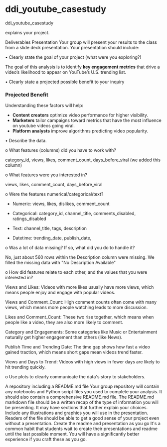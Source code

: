 # ddi_youtube_casestudy
ddi_youtube_casestudy

explains your project.  

Deliverables
Presentation
Your group will present your results to the class from a slide deck presentation. Your presentation should include:

•	Clearly state the goal of your project (what were you exploring?)

  The goal of this analysis is to identify **key engagement metrics** that drive a video’s likelihood to appear on YouTube’s U.S. trending list.

•	Clearly state a projected possible benefit to your inquiry

  ### Projected Benefit
Understanding these factors will help:
- **Content creators** optimize video performance for higher visibility.  
- **Marketers** tailor campaigns toward metrics that have the most influence on youtube videos going viral.  
- **Platform analysts** improve algorithms predicting video popularity.

•	Describe the data.

o	What features (columns) did you have to work with?

  category_id, views, likes, comment_count, days_before_viral (we added this column)

o	What features were you interested in?

  views, likes, comment_count, days_before_viral

o	Were the features numerical/categorical/text?

  - Numeric: views, likes, dislikes, comment_count

  - Categorical: category_id, channel_title, comments_disabled, ratings_disabled

  - Text: channel_title, tags, description

  - Datetime:  trending_date, publish_date,

o	Was a lot of data missing? If so, what did you do to handle it?

  No, just about 560 rows within the Description column were missing. We filled the missing data with "No Description Available"

o	How did features relate to each other, and the values that you were interested in?

  Views and Likes: Videos with more likes usually have more views, which means people enjoy and engage with popular videos.

  Views and Comment_Count: High comment counts often come with many views, which means more people watching leads to more discussion.

  Likes and Comment_Count: These two rise together, which means when people like a video, they are also more likely to comment.

  Category and Engagements: Some categories like Music or Entertainment naturally get higher engagement than others (like News).

  Publish Time and Trending Date: The time gap shows how fast a video gained traction, which means short gaps mean videos trend faster.

  Views and Days to Trend: Videos with high views in fewer days are likely to hit trending quickly.

o	Use plots to clearly communicate the data's story to stakeholders.

A repository including a README.md file
Your group repository will contain any notebooks and Python script files you used to complete your analysis. It should also contain a comprehensive README.md file. The README.md markdown file should be a written recap of the type of information you will be presenting. It may have sections that further explain your choices. Include any illustrations and graphics you will use in the presentation.
Readers of the file should be able to get a good sense of your project even without a presentation.
Create the readme and presentation as you go
It's a common habit that students wait to create their presentations and readme until the last possible moment.
You will have a significantly better experience if you craft these as you go.
